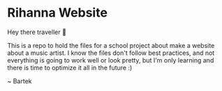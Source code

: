 # Rihanna Website

Hey there traveller 👋

This is a repo to hold the files for a school project about make a website about a music artist.
I know the files don't follow best practices, and not everything is going to work well or look pretty, but I'm only learning and there is time to optimize it all in the future :)

~ Bartek
